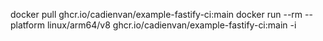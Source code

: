 docker pull ghcr.io/cadienvan/example-fastify-ci:main
docker run --rm --platform linux/arm64/v8 ghcr.io/cadienvan/example-fastify-ci:main -i